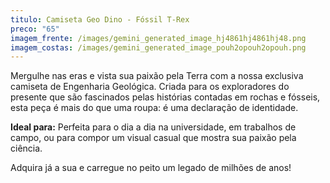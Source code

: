 ```yaml
---
titulo: Camiseta Geo Dino - Fóssil T-Rex
preco: "65"
imagem_frente: /images/gemini_generated_image_hj4861hj4861hj48.png
imagem_costas: /images/gemini_generated_image_pouh2opouh2opouh.png
---
```

<!--StartFragment-->

Mergulhe nas eras e vista sua paixão pela Terra com a nossa exclusiva camiseta de Engenharia Geológica. Criada para os exploradores do presente que são fascinados pelas histórias contadas em rochas e fósseis, esta peça é mais do que uma roupa: é uma declaração de identidade.

<!--StartFragment-->

**Ideal para:** Perfeita para o dia a dia na universidade, em trabalhos de campo, ou para compor um visual casual que mostra sua paixão pela ciência.

Adquira já a sua e carregue no peito um legado de milhões de anos!

<!--EndFragment-->

<!--EndFragment-->